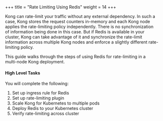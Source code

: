 +++
title = "Rate Limiting Using Redis"
weight = 14
+++

Kong can rate-limit your traffic without any external dependency. In such a case, Kong stores the request counters in-memory and each Kong node applies the rate-limiting policy independently. There is no synchronization of information being done in this case. But if Redis is available in your cluster, Kong can take advantage of it and synchronize the rate-limit information across multiple Kong nodes and enforce a slightly different rate-limiting policy.

This guide walks through the steps of using Redis for rate-limiting in a multi-node Kong deployment.

#### High Level Tasks
You will complete the following:
1. Set up ingress rule for Redis
2. Set up rate-limiting plugin
3. Scale Kong for Kubernetes to multiple pods
4. Deploy Redis to your Kubernetes cluster
5. Verify rate-limiting across cluster
